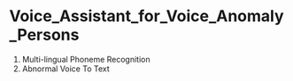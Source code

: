# Voice_Assistant_for_Voice_Anomaly_Persons
1. Multi-lingual Phoneme Recognition
2. Abnormal Voice To Text
